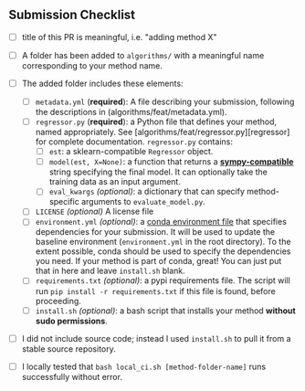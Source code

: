 <!--
Thanks very much for submitting a new method to SRBench!

Please check the list below and make sure you have everything covered. 
If you need help with the PR, feel free to tag @srbench-comp and we'll respond asap. 

-->
## Submission Checklist

- [ ] title of this PR is meaningful, i.e. "adding method X"
- [ ] A folder has been added to `algorithms/` with a meaningful name corresponding to your method name.
- [ ] The added folder includes these elements:
    - [ ] `metadata.yml` (**required**): A file describing your submission, following the descriptions in (algorithms/feat/metadata.yml). 
    - [ ] `regressor.py` (**required**): a Python file that defines your method, named appropriately. See [algorithms/feat/regressor.py][regressor] for complete documentation. 
      `regressor.py` contains:
      - [ ] `est`: a sklearn-compatible `Regressor` object. 
      - [ ]  `model(est, X=None)`: a function that returns a [**sympy-compatible**](https://www.sympy.org) string specifying the final model. It can optionally take the training data as an input argument. 
      - [ ]  `eval_kwargs` *(optional)*: a dictionary that can specify method-specific arguments to `evaluate_model.py`.
    - [ ] `LICENSE` *(optional)* A license file
    - [ ] `environment.yml` *(optional)*: a [conda environment file](https://docs.conda.io/projects/conda/en/latest/user-guide/tasks/manage-environments.html#creating-an-environment-from-an-environment-yml-file) that specifies dependencies for your submission. 
  It will be used to update the baseline environment (`environment.yml` in the root directory). 
  To the extent possible, conda should be used to specify the dependencies you need. 
  If your method is part of conda, great! You can just put that in here and leave `install.sh` blank. 
    - [ ] `requirements.txt` *(optional)*: a pypi requirements file. The script will run `pip install -r requirements.txt` if this file is found, before proceeding.
    - [ ] `install.sh` *(optional)*: a bash script that installs your method **without sudo permissions**. 
- [ ] I did not include source code; instead I used `install.sh` to pull it from a stable source repository. 

- [ ] I locally tested that `bash local_ci.sh [method-folder-name]` runs successfully without error. 